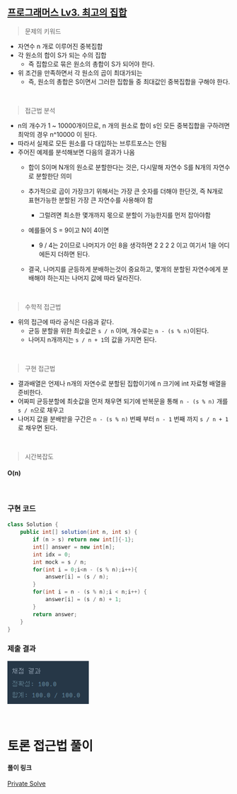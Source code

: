 ## [프로그래머스 Lv3. 최고의 집합](https://school.programmers.co.kr/learn/courses/30/lessons/12938)

> 문제의 키워드

- 자연수 n 개로 이루어진 중복집합
- 각 원소의 합이 S가 되는 수의 집합
    - 즉 집합으로 묶은 원소의 총합이 S가 되어야 한다.
- 위 조건을 만족하면서 각 원소의 곱이 최대가되는
    - 즉, 원소의 총합은 S이면서 그러한 집합들 중 최대값인 중복집합을 구해야 한다.

<br/>

> 접근법 분석

- n의 개수가 1 ~ 10000개이므로, n 개의 원소로 합이 s인 모든 중복집합을 구하려면 최악의 경우 n^10000 이 된다.
- 따라서 실제로 모든 원소를 다 대입하는 브루트포스는 안됨
- 주어진 예제를 분석해보면 다음의 결과가 나옴
    - 합이 S이며 N개의 원소로 분할한다는 것은, 다시말해 자연수 S를 N개의 자연수로 분할한단 의미
    - 추가적으로 곱이 가장크기 위해서는 가장 큰 숫자를 더해야 한단것, 즉 N개로 표현가능한 분할된 가장 큰 자연수를 사용해야 함
        - 그럴려면 최소한 몇개까지 몫으로 분할이 가능한지를 먼저 잡아야함
    - 예를들어 S = 9이고 N이 4이면
        - 9 / 4는 2이므로 나머지가 0인 8을 생각하면 2 2 2 2 이고 여기서 1을 어디에든지 더하면 된다.

    - 결국, 나머지를 균등하게 분배하는것이 중요하고, 몇개의 분할된 자연수에게 분배해야 하는지는 나머지 값에 따라 달라진다.

<br/>

> 수학적 접근법

- 위의 접근에 따라 공식은 다음과 같다.
    - 균등 분할을 위한 최솟값은 `s / n` 이며, 개수로는 `n - (s % n)`이된다.
    - 나머지 n개까지는 `s / n + 1`의 값을 가지면 된다.

<br/>

> 구현 접근법

- 결과배열은 언제나 n개의 자연수로 분할된 집합이기에 n 크기에 int 자료형 배열을 준비한다.
- 어짜피 균등분할에 최솟값을 먼저 채우면 되기에 반복문을 통해 `n - (s % n)` 개를 `s / n`으로 채우고
- 나머지 값을 분배받을 구간은 `n - (s % n)` 번째 부터 `n - 1` 번째 까지 `s / n + 1`로 채우면 된다.

<br/>

> 시간복잡도

#### O(n)

<br/>

### 구현 코드

```java
class Solution {
    public int[] solution(int n, int s) {
        if (n > s) return new int[]{-1};
        int[] answer = new int[n];
        int idx = 0; 
        int mock = s / n;
        for(int i = 0;i<n - (s % n);i++){
            answer[i] = (s / n);
        }
        for(int i = n - (s % n);i < n;i++) {
            answer[i] = (s / n) + 1;
        }
        return answer;
    }
}
```

### 제출 결과

![제출결과](./result.png)

<br>

# 토론 접근법 풀이

<p></p>

#### 풀이 링크

[Private Solve](https://github.com/The-Four-Error-Pickers/Algorithm-Study/tree/main/Private%20Solve/프로그래머스/12938.%20%EC%B5%9C%EA%B3%A0%EC%9D%98%20%EC%A7%91%ED%95%A9/HaeChang)
